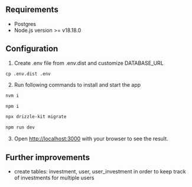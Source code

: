## Requirements
- Postgres 
- Node.js version >= v18.18.0

## Configuration
1. Create .env file from .env.dist and customize DATABASE_URL
```
cp .env.dist .env
```
2. Run following commands to install and start the app

```bash
nvm i

npm i

npx drizzle-kit migrate

npm run dev
```
3. Open [http://localhost:3000](http://localhost:3000) with your browser to see the result.

## Further improvements
- create tables: investment, user, user_investment in order to keep track of investments for multiple users

